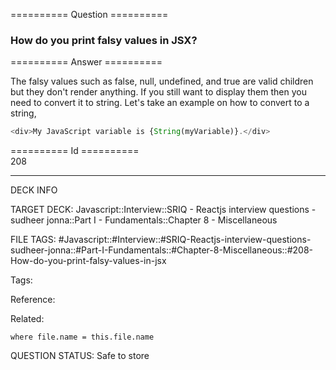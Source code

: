 ========== Question ==========  

### How do you print falsy values in JSX?  

========== Answer ==========  

The falsy values such as false, null, undefined, and true are valid children but they don't render anything. If you still want to display them then you need to convert it to string. Let's take an example on how to convert to a string,

```javascript
<div>My JavaScript variable is {String(myVariable)}.</div>
```

========== Id ==========  
208

---

DECK INFO

TARGET DECK: Javascript::Interview::SRIQ - Reactjs interview questions - sudheer jonna::Part I - Fundamentals::Chapter 8 - Miscellaneous

FILE TAGS: #Javascript::#Interview::#SRIQ-Reactjs-interview-questions-sudheer-jonna::#Part-I-Fundamentals::#Chapter-8-Miscellaneous::#208-How-do-you-print-falsy-values-in-jsx

Tags:

Reference:

Related:

```dataview
where file.name = this.file.name
```

QUESTION STATUS: Safe to store
